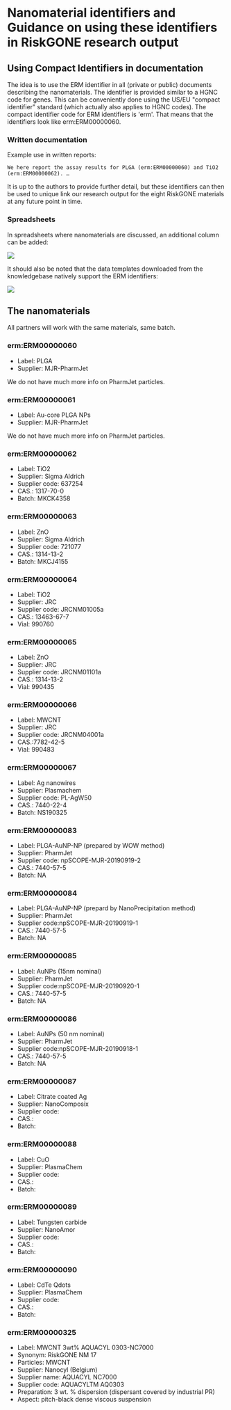 # Nanomaterial identifiers and Guidance on using these identifiers in RiskGONE research output

## Using Compact Identifiers in documentation

The idea is to use the ERM identifier in all (private or public) documents describing the
nanomaterials. The identifier is provided similar to a HGNC code for genes. This can be
conveniently done using the US/EU "compact identifier" standard (which actually also applies
to HGNC codes). The compact identifier code for ERM identifiers is 'erm'. That means that
the identifiers look like erm:ERM00000060.

### Written documentation

Example use in written reports:

```
We here report the assay results for PLGA (erm:ERM00000060) and TiO2 (erm:ERM00000062). …
```

It is up to the authors to provide further detail, but these identifiers can then be used to
unique link our research output for the eight RiskGONE materials at any future point in time.

### Spreadsheets

In spreadsheets where nanomaterials are discussed, an additional column can be added:

![](93666458-c4097980-fa7e-11ea-86ee-13bc27a78028.png)

It should also be noted that the data templates downloaded from the knowledgebase natively support
the ERM identifiers:

![](93486043-69e8a700-f90c-11ea-8f1f-a108a79ba9e5.png)


## The nanomaterials

All partners will work with the same materials, same batch.

### erm:ERM00000060

* Label: PLGA
* Supplier: MJR-PharmJet

We do not have much more info on PharmJet particles.

### erm:ERM00000061

* Label: Au-core PLGA NPs
* Supplier: MJR-PharmJet

We do not have much more info on PharmJet particles.

### erm:ERM00000062

* Label: TiO2
* Supplier: Sigma Aldrich
* Supplier code: 637254
* CAS.: 1317-70-0
* Batch: MKCK4358

### erm:ERM00000063

* Label: ZnO
* Supplier: Sigma Aldrich
* Supplier code: 721077
* CAS.: 1314-13-2
* Batch: MKCJ4155

### erm:ERM00000064

* Label: TiO2
* Supplier: JRC
* Supplier code: JRCNM01005a
* CAS.: 13463-67-7
* Vial: 990760

### erm:ERM00000065

* Label: ZnO
* Supplier: JRC
* Supplier code: JRCNM01101a
* CAS.: 1314-13-2
* Vial: 990435

### erm:ERM00000066

* Label: MWCNT
* Supplier: JRC
* Supplier code: JRCNM04001a
* CAS.:7782-42-5
* Vial: 990483

### erm:ERM00000067

* Label: Ag nanowires
* Supplier: Plasmachem
* Supplier code: PL-AgW50
* CAS.: 7440-22-4
* Batch: NS190325

### erm:ERM00000083

* Label: PLGA-AuNP-NP (prepared by WOW method)
* Supplier: PharmJet
*	Supplier code: npSCOPE-MJR-20190919-2
*	CAS.: 7440-57-5
*	Batch: NA 

### erm:ERM00000084

* Label: PLGA-AuNP-NP (prepard by NanoPrecipitation method)
* Supplier: PharmJet
* Supplier code:npSCOPE-MJR-20190919-1
* CAS.: 7440-57-5
* Batch: NA

### erm:ERM00000085

* Label: AuNPs (15nm nominal)
* Supplier: PharmJet
* Supplier code:npSCOPE-MJR-20190920-1
* CAS.: 7440-57-5
* Batch: NA

### erm:ERM00000086

* Label: AuNPs (50 nm nominal)
* Supplier: PharmJet
* Supplier code:npSCOPE-MJR-20190918-1
* CAS.: 7440-57-5
* Batch: NA

### erm:ERM00000087

* Label: Citrate coated Ag
* Supplier: NanoComposix 
* Supplier code:
* CAS.: 
* Batch: 

### erm:ERM00000088

* Label: CuO
* Supplier: PlasmaChem
* Supplier code:
* CAS.: 
* Batch: 

### erm:ERM00000089

* Label: Tungsten carbide
* Supplier: NanoAmor
* Supplier code:
* CAS.: 
* Batch: 

### erm:ERM00000090

* Label: CdTe Qdots
* Supplier: PlasmaChem
* Supplier code:
* CAS.: 
* Batch: 

### erm:ERM00000325 

* Label: MWCNT 3wt% AQUACYL 0303-NC7000
* Synonym: RiskGONE NM 17
* Particles: MWCNT
* Supplier: Nanocyl (Belgium)
* Supplier name: AQUACYL NC7000
* Supplier code: AQUACYLTM AQ0303
* Preparation: 3 wt. % dispersion (dispersant covered by industrial PR)
* Aspect: pitch-black dense viscous suspension

